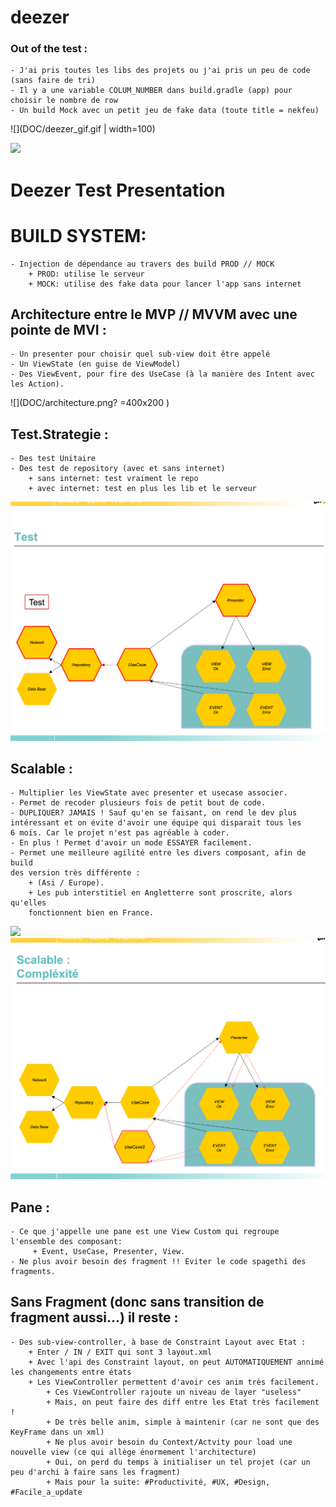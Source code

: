 # deezer

### Out of the test :
    - J'ai pris toutes les libs des projets ou j'ai pris un peu de code (sans faire de tri)
    - Il y a une variable COLUM_NUMBER dans build.gradle (app) pour choisir le nombre de row
    - Un build Mock avec un petit jeu de fake data (toute title = nekfeu)
![](DOC/deezer_gif.gif | width=100)

<img src="DOC/deezer_gif.gif" width="48">


# Deezer Test Presentation

# BUILD SYSTEM:
    - Injection de dépendance au travers des build PROD // MOCK
        + PROD: utilise le serveur
        + MOCK: utilise des fake data pour lancer l'app sans internet

## Architecture entre le MVP // MVVM avec une pointe de MVI :

    - Un presenter pour choisir quel sub-view doit être appelé
    - Un ViewState (en guise de ViewModel)
    - Des ViewEvent, pour fire des UseCase (à la manière des Intent avec 
    les Action).
![](DOC/architecture.png? =400x200 )

## Test.Strategie :
    - Des test Unitaire 
    - Des test de repository (avec et sans internet)
        + sans internet: test vraiment le repo
        + avec internet: test en plus les lib et le serveur
![](DOC/test.png?=400x200 )


## Scalable :
    - Multiplier les ViewState avec presenter et usecase associer.
    - Permet de recoder plusieurs fois de petit bout de code.
    - DUPLIQUER? JAMAIS ! Sauf qu'en se faisant, on rend le dev plus 
    intéressant et on évite d'avoir une équipe qui disparait tous les 
    6 mois. Car le projet n'est pas agréable à coder.
    - En plus ! Permet d'avoir un mode ESSAYER facilement.
    - Permet une meilleure agilité entre les divers composant, afin de build
    des version très différente :
        + (Asi / Europe).
        + Les pub interstitiel en Angletterre sont proscrite, alors qu'elles 
        fonctionnent bien en France.
![](DOC/compicados.png?=400x200 )
![](DOC/complexity.png?=400x200 )


## Pane :
    - Ce que j'appelle une pane est une View Custom qui regroupe l'ensemble des composant:
         + Event, UseCase, Presenter, View.
    - Ne plus avoir besoin des fragment !! Eviter le code spagethi des fragments.

## Sans Fragment (donc sans transition de fragment aussi...) il reste :
    - Des sub-view-controller, à base de Constraint Layout avec Etat :
        + Enter / IN / EXIT qui sont 3 layout.xml
        + Avec l'api des Constraint layout, on peut AUTOMATIQUEMENT annimé les changements entre états
        + Les ViewController permettent d'avoir ces anim très facilement.
            + Ces ViewController rajoute un niveau de layer "useless"
            + Mais, on peut faire des diff entre les Etat très facilement !
            + De très belle anim, simple à maintenir (car ne sont que des KeyFrame dans un xml)
            + Ne plus avoir besoin du Context/Actvity pour load une nouvelle view (ce qui allège énormement l'architecture)
            + Oui, on perd du temps à initialiser un tel projet (car un peu d'archi à faire sans les fragment)
            + Mais pour la suite: #Productivité, #UX, #Design, #Facile_a_update


